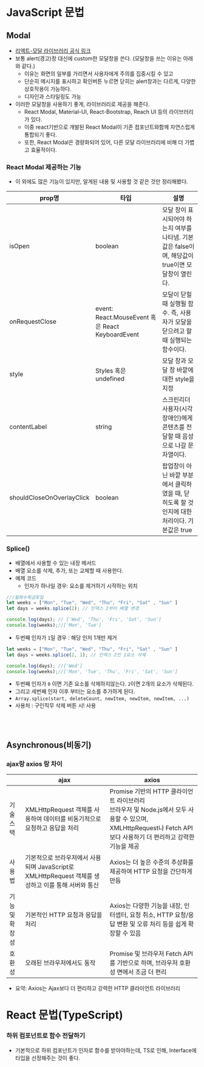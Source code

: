 # JavaScript 문법
## Modal 
- [리엑트-모달 라이브러리 공식 링크](https://reactcommunity.org/react-modal/)
- 보통 alert(경고)창 대신에 custom한 모달창을 쓴다. (모달창을 쓰는 이유는 아래와 같다.)
  - 이유는 화면의 일부를 가리면서 사용자에게 주의를 집중시킬 수 있고
  - 단순히 메시지를 표시하고 확인버튼 누르면 닫히는 alert창과는 다르게, 다양한 상호작용이 가능하다.
  - 디자인과 스타일링도 가능
- 이러한 모달창을 사용하기 좋게, 라이브러리로 제공을 해준다. 
  - React Modal, Material-UI, React-Bootstrap, Reach UI 등의 라이브러리가 있다.
  - 이중 react기반으로 개발된 React Modal이 기존 컴포넌트와함께 자연스럽게 통합되기 좋다.
  - 또한, React Modal은 경량화되어 있어, 다른 모달 라이브러리에 비해 더 가볍고 효율적이다.
### React Modal 제공하는 기능
- 이 외에도 많은 기능이 있지만, 알게된 내용 및 사용할 것 같은 것만 정리해봤다.

|prop명|타입|설명| 
|--|--|--|
|isOpen|boolean|모달 창이 표시되어야 하는지 여부를 나타냄. 기본값은 false이며, 해당값이 true이면 모달창이 열린다.| 
|onRequestClose|event: React.MouseEvent 혹은 React KeyboardEvent|모달이 닫힐 때 실행될 함수. 즉, 사용자가 모달을 닫으려고 할 때 실행되는 함수이다.|
|style| Styles 혹은 undefined|	모달 창과 모달 창 바깥에 대한 style을 지정 |
|contentLabel|string|스크린리더 사용자(시각장애인)에게 콘텐츠를 전달할 때 음성으로 나갈 문자열이다.|
|shouldCloseOnOverlayClick|boolean|팝업창이 아닌 바깥 부분에서 클릭하였을 때, 닫히도록 할 것인지에 대한 처리이다. 기본값은 true|




### Splice()
- 배열에서 사용할 수 있는 내장 메서드 
- 배열 요소를 삭제, 추가, 또는 교체할 때 사용한다.
- 예제 코드 
  - 인자가 하나일 경우: 요소를 제거하기 시작하는 위치

```javascript
///월화수목금토일
let weeks = ["Mon", "Tue", "Wed", "Thu", "Fri", "Sat" , "Sun" ]
let days = weeks.splice(2); // 인덱스 2부터 배열 변경

console.log(days); // ['Wed', 'Thu', 'Fri', 'Sat', 'Sun']
console.log(weeks);//['Mon', 'Tue']
```
  - 두번째 인자가 `1`일 경우 : 해당 인저 1개만 제거

```javascript
let weeks = ["Mon", "Tue", "Wed", "Thu", "Fri", "Sat" , "Sun" ]
let days = weeks.splice(2, 1); // 인덱스 2인 1요소 삭제

console.log(days); //['Wed']
console.log(weeks);//['Mon', 'Tue', 'Thu', 'Fri', 'Sat', 'Sun']
```
 - 두번째 인자가 `0` 이면 기존 요소를 삭제하지않는다. `2`이면 2개의 요소가 삭제된다.
 - 그리고 세번째 인자 이후 부터는 요소를 추가하게 된다.
 - `Array.splice(start, deleteCount, newItem, newItem, newItem, ...)`
- 사용처 : 구인직무 삭제 버튼 시! 사용

<br></br>

## Asynchronous(비동기)

### ajax랑 axios 랑 차이
||ajax|axios|
|--|--|--|
|기술 스택|XMLHttpRequest 객체를 사용하여 데이터를 비동기적으로 요청하고 응답을 처리| Promise 기반의 HTTP 클라이언트 라이브러리 </br> 브라우저 및 Node.js에서 모두 사용할 수 있으며, XMLHttpRequest나 Fetch API보다 사용하기 더 편리하고 강력한 기능을 제공|
|사용법|기본적으로 브라우저에서 사용되며 JavaScript로 XMLHttpRequest 객체를 생성하고 이를 통해 서버와 통신|Axios는 더 높은 수준의 추상화를 제공하여 HTTP 요청을 간단하게 만듬|
|기능 및 확장성|기본적인 HTTP 요청과 응답을 처리 |Axios는 다양한 기능을 내장, 인터셉터, 요청 취소, HTTP 요청/응답 변환 및 오류 처리 등을 쉽게 확장할 수 있음|
|호환성|오래된 브라우저에서도 동작|Promise 및 브라우저 Fetch API를 기반으로 하며, 브라우저 호환성 면에서 조금 더 편리|

- 요약: Axios는 Ajax보다 더 편리하고 강력한 HTTP 클라이언트 라이브러리





# React 문법(TypeScript)
 
### 하위 컴포넌트로 함수 전달하기 
- 기본적으로 하위 컴포넌트가 인자로 함수를 받아야하는데, TS로 인해, Interface에 타입을 선정해주는 것이 좋다.
 


